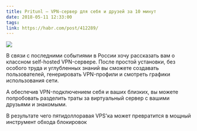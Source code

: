 ```yaml
---
title: Pritunl — VPN-сервер для себя и друзей за 10 минут
date: 2018-05-11 12:33:00
tags:
link: https://habr.com/post/412289/
---
```


![](https://files.readme.io/VrFcaFRleaC8nYnHZp4Q_logo_full2.png)

В связи с последними событиями в России хочу рассказать вам о классном self-hosted VPN-сервере. После простой установки, без особого труда и углубленных знаний вы сможете создавать пользователей, генерировать VPN-профили и смотреть графики использования сети.

А обеспечив VPN-подключением себя и ваших близких, вы можете попробовать разделить траты за виртуальный сервер с вашими друзьями и знакомыми.

В результате чего пятидоллоравая VPS'ка может превратится в мощный инструмент обхода блокировок

<!--more-->

